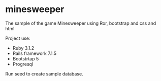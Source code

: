 # minesweeper
The sample of the game Minesweeper using Ror, bootstrap and css and html

Project use:
 - Ruby 3.1.2
 - Rails framework 7.1.5
 - Bootstrtap 5
 - Progresql

Run seed to create sample database.

